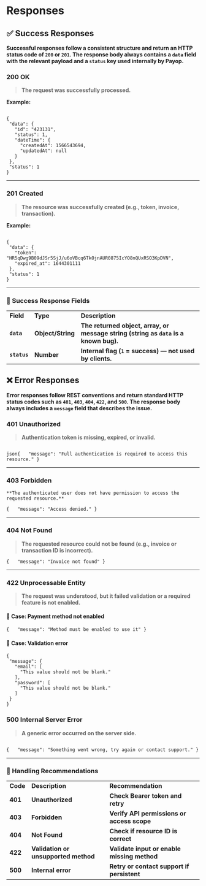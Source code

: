 # Responses  

## **✅ Success Responses**

**Successful responses follow a consistent structure and return an HTTP status code of <code>200</code> or <code>201</code>. The response body always contains a <code>data</code> field with the relevant payload and a <code>status</code> key used internally by Payop.**


### **200 OK**

> **The request was successfully processed.**

**Example:**


```shell

{
 "data": {
   "id": "423131",
   "status": 1,
   "dateTime": {
     "createdAt": 1566543694,
     "updatedAt": null
   }
 },
 "status": 1
}

```


** **


### **201 Created**
> **The resource was successfully created (e.g., token, invoice, transaction).**


**Example:**


```shell

{
 "data": {
   "token": "HR5qDwg9B09dJSr5SjJ/u6oVBcq6TkOjnAUR0875IcYO8nQUxRSO3KpDVN",
   "expired_at": 1644301111
 },
 "status": 1
}

```


** **


### **🔑 Success Response Fields**


<table>
  <tr>
   <td><strong>Field</strong>
   </td>
   <td><strong>Type</strong>
   </td>
   <td><strong>Description</strong>
   </td>
  </tr>
  <tr>
   <td><strong><code>data</code></strong>
   </td>
   <td><strong>Object/String</strong>
   </td>
   <td><strong>The returned object, array, or message string (string as <code>data</code> is a known bug).</strong>
   </td>
  </tr>
  <tr>
   <td><strong><code>status</code></strong>
   </td>
   <td><strong>Number</strong>
   </td>
   <td><strong>Internal flag (<code>1</code> = success) — not used by clients.</strong>
   </td>
  </tr>
</table>



## **❌ Error Responses**

**Error responses follow REST conventions and return standard HTTP status codes such as <code>401</code>, <code>403</code>, <code>404</code>, <code>422</code>, and <code>500</code>. The response body always includes a <code>message</code> field that describes the issue.**


### **401 Unauthorized**


> **Authentication token is missing, expired, or invalid.**


```shell

json{   "message": "Full authentication is required to access this resource." }

```


** **


### **403 Forbidden**


    **The authenticated user does not have permission to access the requested resource.**


```shell
{   "message": "Access denied." }
```


** **


### **404 Not Found**


> **The requested resource could not be found (e.g., invoice or transaction ID is incorrect).**


```shell
{   "message": "Invoice not found" }
```


** **


### **422 Unprocessable Entity**


>  **The request was understood, but it failed validation or a required feature is not enabled.**


#### **🔸 Case: Payment method not enabled**


```shell
{   "message": "Method must be enabled to use it" }
```



#### **🔸 Case: Validation error**


```shell
{
 "message": {
   "email": [
     "This value should not be blank."
   ],
   "password": [
     "This value should not be blank."
   ]
 }
}

```



### **500 Internal Server Error**


> **A generic error occurred on the server side.**


```shell

{   "message": "Something went wrong, try again or contact support." }

```


** **


### **📝 Handling Recommendations**


<table>
  <tr>
   <td><strong>Code</strong>
   </td>
   <td><strong>Description</strong>
   </td>
   <td><strong>Recommendation</strong>
   </td>
  </tr>
  <tr>
   <td><strong>401</strong>
   </td>
   <td><strong>Unauthorized</strong>
   </td>
   <td><strong>Check Bearer token and retry</strong>
   </td>
  </tr>
  <tr>
   <td><strong>403</strong>
   </td>
   <td><strong>Forbidden</strong>
   </td>
   <td><strong>Verify API permissions or access scope</strong>
   </td>
  </tr>
  <tr>
   <td><strong>404</strong>
   </td>
   <td><strong>Not Found</strong>
   </td>
   <td><strong>Check if resource ID is correct</strong>
   </td>
  </tr>
  <tr>
   <td><strong>422</strong>
   </td>
   <td><strong>Validation or unsupported method</strong>
   </td>
   <td><strong>Validate input or enable missing method</strong>
   </td>
  </tr>
  <tr>
   <td><strong>500</strong>
   </td>
   <td><strong>Internal error</strong>
   </td>
   <td><strong>Retry or contact support if persistent</strong>
   </td>
  </tr>
</table>
